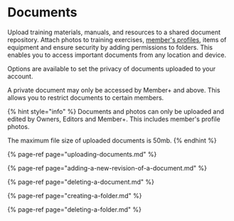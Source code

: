 # Documents

Upload training materials, manuals, and resources to a shared document repository. Attach photos to training exercises, [member's profiles](../../personnel-and-training/untitled/), items of equipment and ensure security by adding permissions to folders. This enables you to access important documents from any location and device.

Options are available to set the privacy of documents uploaded to your account.

A private document may only be accessed by Member+ and above. This allows you to restrict documents to certain members.

{% hint style="info" %}
Documents and photos can only be uploaded and edited by Owners, Editors and Member+. This includes member's profile photos.

The maximum file size of uploaded documents is 50mb.
{% endhint %}

{% page-ref page="uploading-documents.md" %}

{% page-ref page="adding-a-new-revision-of-a-document.md" %}

{% page-ref page="deleting-a-document.md" %}

{% page-ref page="creating-a-folder.md" %}

{% page-ref page="deleting-a-folder.md" %}



